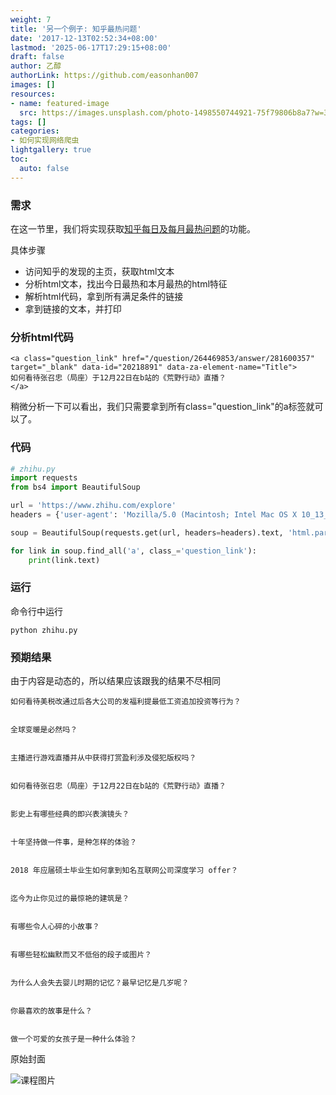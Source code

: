 ```yaml
---
weight: 7
title: '另一个例子: 知乎最热问题'
date: '2017-12-13T02:52:34+08:00'
lastmod: '2025-06-17T17:29:15+08:00'
draft: false
author: 乙醇
authorLink: https://github.com/easonhan007
images: []
resources:
- name: featured-image
  src: https://images.unsplash.com/photo-1498550744921-75f79806b8a7?w=300
tags: []
categories:
- 如何实现网络爬虫
lightgallery: true
toc:
  auto: false
---
```




### 需求


在这一节里，我们将实现获取[知乎每日及每月最热问题](https://www.zhihu.com/explore)的功能。

具体步骤

* 访问知乎的发现的主页，获取html文本
* 分析html文本，找出今日最热和本月最热的html特征
* 解析html代码，拿到所有满足条件的链接
* 拿到链接的文本，并打印


### 分析html代码

```
<a class="question_link" href="/question/264469853/answer/281600357" target="_blank" data-id="20218891" data-za-element-name="Title">
如何看待张召忠（局座）于12月22日在b站的《荒野行动》直播？
</a>
```

稍微分析一下可以看出，我们只需要拿到所有class="question_link"的a标签就可以了。

### 代码

```python
# zhihu.py
import requests
from bs4 import BeautifulSoup

url = 'https://www.zhihu.com/explore'
headers = {'user-agent': 'Mozilla/5.0 (Macintosh; Intel Mac OS X 10_13_1) AppleWebKit/537.36 (KHTML, like Gecko) Chrome/62.0.3202.94 Safari/537.36'}

soup = BeautifulSoup(requests.get(url, headers=headers).text, 'html.parser')

for link in soup.find_all('a', class_='question_link'):
    print(link.text)
```

### 运行

命令行中运行

```
python zhihu.py
```

### 预期结果

由于内容是动态的，所以结果应该跟我的结果不尽相同

```
如何看待美税改通过后各大公司的发福利提最低工资追加投资等行为？


全球变暖是必然吗？


主播进行游戏直播并从中获得打赏盈利涉及侵犯版权吗？


如何看待张召忠（局座）于12月22日在b站的《荒野行动》直播？


影史上有哪些经典的即兴表演镜头？


十年坚持做一件事，是种怎样的体验？


2018 年应届硕士毕业生如何拿到知名互联网公司深度学习 offer？


迄今为止你见过的最惊艳的建筑是？


有哪些令人心碎的小故事？


有哪些轻松幽默而又不低俗的段子或图片？


为什么人会失去婴儿时期的记忆？最早记忆是几岁呢？


你最喜欢的故事是什么？


做一个可爱的女孩子是一种什么体验？
```




原始封面

![课程图片](https://images.unsplash.com/photo-1498550744921-75f79806b8a7?w=300)

